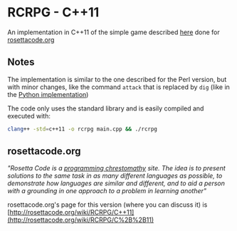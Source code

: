 # RCRPG - C++11

An implementation in C++11 of the simple game described [here](http://rosettacode.org/wiki/RCRPG/Perl) done for [rosettacode.org](http://rosettacode.org/)

## Notes

The implementation is similar to the one described for the Perl version, but with minor changes, like the command `attack` that is replaced by `dig` (like in the [Python implementation](http://rosettacode.org/wiki/RCRPG/Python))

The code only uses the standard library and is easily compiled and executed with:

```bash
clang++ -std=c++11 -o rcrpg main.cpp && ./rcrpg
```

## rosettacode.org

<cite>"Rosetta Code is a [programming chrestomathy](http://en.wikipedia.org/wiki/Chrestomathy) site. The idea is to present solutions to the same task in as many different languages as possible, to demonstrate how languages are similar and different, and to aid a person with a grounding in one approach to a problem in learning another"</cite>

rosettacode.org's page for this version (where you can discuss it) is [http://rosettacode.org/wiki/RCRPG/C++11](http://rosettacode.org/wiki/RCRPG/C%2B%2B11)